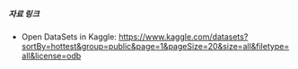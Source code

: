 ##### 자료 링크
* Open DataSets in Kaggle: https://www.kaggle.com/datasets?sortBy=hottest&group=public&page=1&pageSize=20&size=all&filetype=all&license=odb

